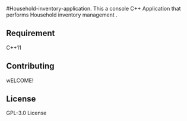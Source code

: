
#Household-inventory-application.
This a console C++ Application that performs Household inventory management .

## Requirement
C++11

## Contributing
wELCOME!

## License
GPL-3.0 License
